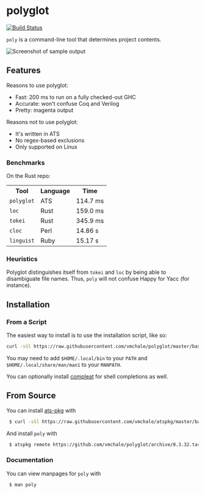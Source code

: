 # polyglot

[![Build Status](https://travis-ci.org/vmchale/polyglot.svg?branch=master)](https://travis-ci.org/vmchale/polyglot)

`poly` is a command-line tool that determines project contents.

<img alt="Screenshot of sample output" src=https://github.com/vmchale/polyglot/raw/master/screenshot.png>

## Features

Reasons to use polyglot:

  * Fast: 200 ms to run on a fully checked-out GHC
  * Accurate: won't confuse Coq and Verilog
  * Pretty: magenta output

Reasons not to use polyglot:

  * It's written in ATS
  * No regex-based exclusions
  * Only supported on Linux

### Benchmarks

On the Rust repo:

<table>
  <tr>
    <th>Tool</th>
    <th>Language</th>
    <th>Time</th>
  </tr>
  <tr>
    <td><code>polyglot</code></td>
    <td>ATS</td>
    <td>114.7 ms</td>
  </tr>
  <tr>
    <td><code>loc</code></td>
    <td>Rust</td>
    <td>159.0 ms</td>
  </tr>
  <tr>
    <td><code>tokei</code></td>
    <td>Rust</td>
    <td>345.9 ms</td>
  </tr>
  <tr>
    <td><code>cloc</code></td>
    <td>Perl</td>
    <td>14.86 s</td>
  </tr>
  <tr>
    <td><code>linguist</code></td>
    <td>Ruby</td>
    <td>15.17 s</td>
  </tr>
</table>

### Heuristics

Polyglot distinguishes itself from `tokei` and `loc` by being able to disambiguate file names.
Thus, `poly` will not confuse Happy for Yacc (for instance).

## Installation

### From a Script

The easiest way to install is to use the installation script, like so:

```bash
curl -sSl https://raw.githubusercontent.com/vmchale/polyglot/master/bash/install.sh | bash -s
```

You may need to add `$HOME/.local/bin` to your `PATH` and
`$HOME/.local/share/man/man1` to your `MANPATH`.

You can optionally install [compleat](https://github.com/mbrubeck/compleat) for
shell completions as well.

## From Source

You can install [ats-pkg](http://hackage.haskell.org/package/ats-pkg)
with

```bash
 $ curl -sSl https://raw.githubusercontent.com/vmchale/atspkg/master/bash/install.sh | bash -s
```

And install `poly` with

```bash
 $ atspkg remote https://github.com/vmchale/polyglot/archive/0.3.32.tar.gz
```

### Documentation

You can view manpages for `poly` with

```
 $ man poly
```

